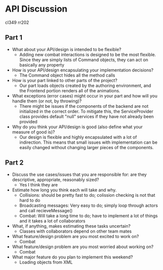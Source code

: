 API Discussion
===
cl349
rr202

Part 1
---
- What about your API/design is intended to be flexible? 
    - Adding new combat interactions is designed to be the most flexible. Since they are simply lists of Command objects, they can act on basically any property
- How is your API/design encapsulating your implementation decisions?
    - The Command object hides all the method calls
- How is your part linked to other parts of the project?
    - Our part loads objects created by the authoring environment, and the Frontend portion renders all of the animations.
- What exceptions (error cases) might occur in your part and how will you handle them (or not, by throwing)?
    - There might be issues if the components of the backend are not initialized in the correct order. To mitigate this, the ServiceProvider class provides default "null" services if they have not already been provided
- Why do you think your API/design is good (also define what your measure of good is)?
    - Our design is flexible and highly encapsulated with a lot of indirection. This means that small issues with implementation can be easily changed without changing larger pieces of the components.

Part 2
---
- Discuss the use cases/issues that you are responsible for: are they descriptive, appropriate, reasonably sized?
    - Yes I think they are
- Estimate how long you think each will take and why. 
    - Collisions: should be pretty fast to do; colission checking is not that hard to do
    - Broadcasting messages: Very easy to do; simply loop through actors and call recieveMessage()
    - Combat: Will take a long time to do; have to implement a lot of things and it takes a lot of collaborators
- What, if anything, makes estimating these tasks uncertain?
    - Classes with collaborators depend on other team mates
- What feature/design problem are you most excited to work on?
    - Combat
- What feature/design problem are you most worried about working on?
    - Combat
- What major feature do you plan to implement this weekend?
    - Loading objects from XML